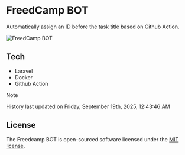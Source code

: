 # FreedCamp BOT

Automatically assign an ID before the task title based on Github Action.

![FreedCamp BOT](https://repository-images.githubusercontent.com/737932867/7d34798b-2680-471c-b089-a78a718d3d6a)

## Tech

- Laravel
- Docker
- Github Action

> [!NOTE]  
> History last updated on Friday, September 19th, 2025, 12:43:46 AM

## License

The Freedcamp BOT is open-sourced software licensed under the [MIT license](https://opensource.org/licenses/MIT).
